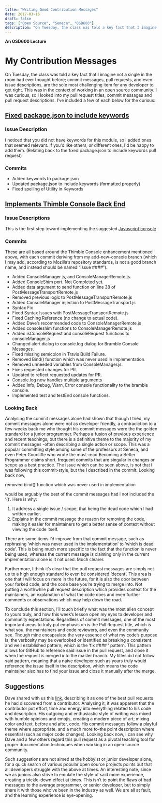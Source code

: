 ```yaml
---
title: "Writing Good Contribution Messages"
date: 2017-03-16
draft: false
tags: ["Open Source", "Seneca", "OSD600"]
description: "On Tuesday, the class was told a key fact that I imagine not a single in the room had ever thought before; commit messages, pull requests, and even issue descriptions, are the sole most challenging item for any developer to get right. This was in the context of working in an open source community. I was curious, so I looked into my pull request titles, commit messages and pull request descriptions."
---
```


**An OSD600 Lecture**

# My Contribution Messages

On Tuesday, the class was told a key fact that I imagine not a single in the room had ever thought before; commit messages, pull requests, and even issue descriptions, are the sole most challenging item for any developer to get right. This was in the context of working in an open source community. I was curious, so I looked into my pull request titles, commit messages and pull request descriptions. I’ve included a few of each below for the curious:

## [Fixed package.json to include keywords](https://github.com/isaacs/node-glob/pull/317)

### Issue Description

I noticed that you did not have keywords for this module, so I added ones that seemed relevant. If you'd like others, or different ones, I'd be happy to add them. (Relating back to the fixed package.json to include keywords pull request)

### Commits

- Added keywords to package.json
- Updated package.json to include keywords (formatted properly)
- Fixed spelling of Utility in Keywords

## [Implements Thimble Console Back End](https://github.com/mozilla/brackets/pull/624#pullrequestreview-26614900)

### Issue Descriptions

This is the first step toward implementing the suggested [Javascript console](https://github.com/mozilla/thimble.mozilla.org/issues/1675)

### Commits

These are all based around the Thimble Console enhancement mentioned above, with each commit deriving from my add-new-console branch (which I may add, according to Mozilla’s repository standards, is not a good branch name, and instead should be named “issue ####”).

- Added ConsoleManager.js, and ConsoleManagerRemote.js.
- Added ConsoleShim port. Not Completed yet.
- Added data argument to send function on line 38 of PostMessageTransportRemote.js
- Removed previous logic to PostMessageTransportRemote.js
- Added ConsoleManager injection to PostMessageTransport.js
- Syntax Fix
- Fixed Syntax Issues with PostMessageTransportRemote.js
- Fixed Caching Reference (no change to actual code).
- Added Dave’s recommended code to ConsoleManagerRemote.js
- Added consoleshim functions to ConsoleManagerRemote.js
- Added isConsoleRequest and consoleRequest functions to consoleManager.js
- Changed alert dialog to console.log dialog for Bramble Console Messages.
- Fixed missing semicolon in Travis Build Failure.
- Removed Bind() function which was never used in implementation.
- Removed unneeded variables from ConsoleManager.js.
- Fixes requested changes for PR.
- Updated to reflect requested updates for PR.
- Console.log now handles multiple arguments
- Added Info, Debug, Warn, Error console functionality to the bramble console.
- Implemented test and testEnd console functions.

### Looking Back

Analysing the commit messages alone had shown that though I tried, my commit messages alone were not as developer friendly, a contradiction to a few-weeks back me who thought his commit messages were the the golden standard for a junior programmer. Perhaps a fusion of previous experience and recent teachings, but there is a definitive theme to the majority of my commit messages -often describing a single action or scope. This was a popular committing style among some of the professors at Seneca, and even Peter Goodliffe who wrote the must-read Becoming a Better Programmer claims short, frequent commits that are singular in changes or scope as a best practice. The issue which can be seen above, is not that I was following this commit-style, but the I described in the commit. Looking back now,

removed bind() function which was never used in implementation

would be arguably the best of the commit messages had I not included the ‘()’. Here is why:

1. It address a single issue / scope, that being the dead code which I had written earlier.
2. Explains in the commit message the reason for removing the code, making it easier for maintainers to get a better sense of context without viewing the code itself.

There are some items I’d improve from that commit message, such as rephrasing ‘which was never used in the implementation’ to ‘which is dead code’. This is being much more specific to the fact that the function is never being used, whereas the current message is claiming only in the current implementation alone is it not used. Much clearer.

Furthermore, I think it’s clear that the pull request messages are simply not up to a high enough standard to even be considered ‘decent’. This area is one that I will focus on more in the future, for it is also the door between your forked code, and the code base you’re trying to merge into. Not putting a worthwhile pull request description which provides context for the maintainers, an explanation of what the code does and even further comments or observations which may help down the road.

To conclude this section, I’ll touch briefly what was the most alien concept to yours truly, and how this week’s lesson open my eyes to developer and community expectations. Regardless of commit messages, one of the most important areas to truly put emphasis on is the Pull Request title, which is what you, the maintainers and code reviewers, and even the community see. Though mine encapsulate the very essence of what my code’s purpose is, the verbosity may be overlooked or identified as breaking a consistent and well established pattern; which is the ‘fix #### ’ pattern. This pattern allows for GitHub to reference said issue in the pull request, and close it when the request is merged into the master branch. My titles did not follow said pattern, meaning that a naive developer such as yours truly would reference the issue itself in the description, which means the code maintainer also has to find your issue and close it manually after the merge.

## Suggestions

Dave shared with us this [link](https://github.com/mozilla/thimble.mozilla.org/pull/1559), describing it as one of the best pull requests he had discovered from a contributor. Analysing it, it was apparent that the contributor put effort, time and energy into everything related to his code and description. His outgoing and enthusiastic style of writing was mixed with humble opinions and emojis, creating a modern piece of art; mixing color and text, before and after, code. His commit messages follow a playful theme where appropriate, and a much more to-the point description where essential (such as major code changes). Looking back now, I can see why Dave and a few others regard this pull request as a pivotal teaching tool for proper documentation techniques when working in an open source community.

Such suggestions are not aimed at the hobbyist or junior developer alone, for a quick search of various popular open source projects points out that all developers struggle with the above at times. An interesting note, since we as juniors also strive to emulate the style of said more experience, creating a trickle-down effect at times. This isn’t to point the flaws of bad messages to the average programmer, or senior developer, but to simply share it with those who’ve been in the industry as well. We are all at fault, and the learning experience is eye-opening.

